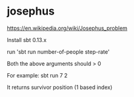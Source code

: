 # josephus
https://en.wikipedia.org/wiki/Josephus_problem

Install sbt 0.13.x

run 'sbt run number-of-people step-rate'

Both the above arguments should > 0

For example: sbt run 7 2 

It returns survivor position (1 based index)
